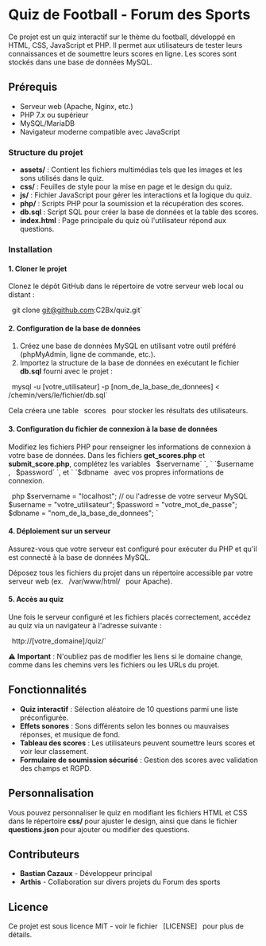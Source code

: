 # Quiz de Football - Forum des Sports

Ce projet est un quiz interactif sur le thème du football, développé en HTML, CSS, JavaScript et PHP. Il permet aux utilisateurs de tester leurs connaissances et de soumettre leurs scores en ligne. Les scores sont stockés dans une base de données MySQL.

## Prérequis

- Serveur web (Apache, Nginx, etc.)
- PHP 7.x ou supérieur
- MySQL/MariaDB
- Navigateur moderne compatible avec JavaScript

### Structure du projet

- **assets/** : Contient les fichiers multimédias tels que les images et les sons utilisés dans le quiz.
- **css/** : Feuilles de style pour la mise en page et le design du quiz.
- **js/** : Fichier JavaScript pour gérer les interactions et la logique du quiz.
- **php/** : Scripts PHP pour la soumission et la récupération des scores.
- **db.sql** : Script SQL pour créer la base de données et la table des scores.
- **index.html** : Page principale du quiz où l'utilisateur répond aux questions.

### Installation

#### 1. Cloner le projet

Clonez le dépôt GitHub dans le répertoire de votre serveur web local ou distant :

` `git clone git@github.com:C2Bx/quiz.git`

#### 2. Configuration de la base de données

1. Créez une base de données MySQL en utilisant votre outil préféré (phpMyAdmin, ligne de commande, etc.).
2. Importez la structure de la base de données en exécutant le fichier **db.sql** fourni avec le projet :

` `mysql -u [votre_utilisateur] -p [nom_de_la_base_de_donnees] < /chemin/vers/le/fichier/db.sql`

Cela créera une table ` `scores` ` pour stocker les résultats des utilisateurs.

#### 3. Configuration du fichier de connexion à la base de données

Modifiez les fichiers PHP pour renseigner les informations de connexion à votre base de données. Dans les fichiers **get_scores.php** et **submit_score.php**, complétez les variables ` `$servername` `, ` `$username` `, ` `$password` `, et ` `$dbname` ` avec vos propres informations de connexion.

` `php
$servername = "localhost"; // ou l'adresse de votre serveur MySQL
$username = "votre_utilisateur";
$password = "votre_mot_de_passe";
$dbname = "nom_de_la_base_de_donnees";
`

#### 4. Déploiement sur un serveur

Assurez-vous que votre serveur est configuré pour exécuter du PHP et qu'il est connecté à la base de données MySQL.

Déposez tous les fichiers du projet dans un répertoire accessible par votre serveur web (ex. ` `/var/www/html/` ` pour Apache).

#### 5. Accès au quiz

Une fois le serveur configuré et les fichiers placés correctement, accédez au quiz via un navigateur à l'adresse suivante :

` `http://[votre_domaine]/quiz/`

⚠️ **Important** : N'oubliez pas de modifier les liens si le domaine change, comme dans les chemins vers les fichiers ou les URLs du projet.

## Fonctionnalités

- **Quiz interactif** : Sélection aléatoire de 10 questions parmi une liste préconfigurée.
- **Effets sonores** : Sons différents selon les bonnes ou mauvaises réponses, et musique de fond.
- **Tableau des scores** : Les utilisateurs peuvent soumettre leurs scores et voir leur classement.
- **Formulaire de soumission sécurisé** : Gestion des scores avec validation des champs et RGPD.

## Personnalisation

Vous pouvez personnaliser le quiz en modifiant les fichiers HTML et CSS dans le répertoire **css/** pour ajuster le design, ainsi que dans le fichier **questions.json** pour ajouter ou modifier des questions.

## Contributeurs

- **Bastian Cazaux** - Développeur principal
- **Arthis** - Collaboration sur divers projets du Forum des sports

## Licence

Ce projet est sous licence MIT - voir le fichier ` `[LICENSE]` ` pour plus de détails.
